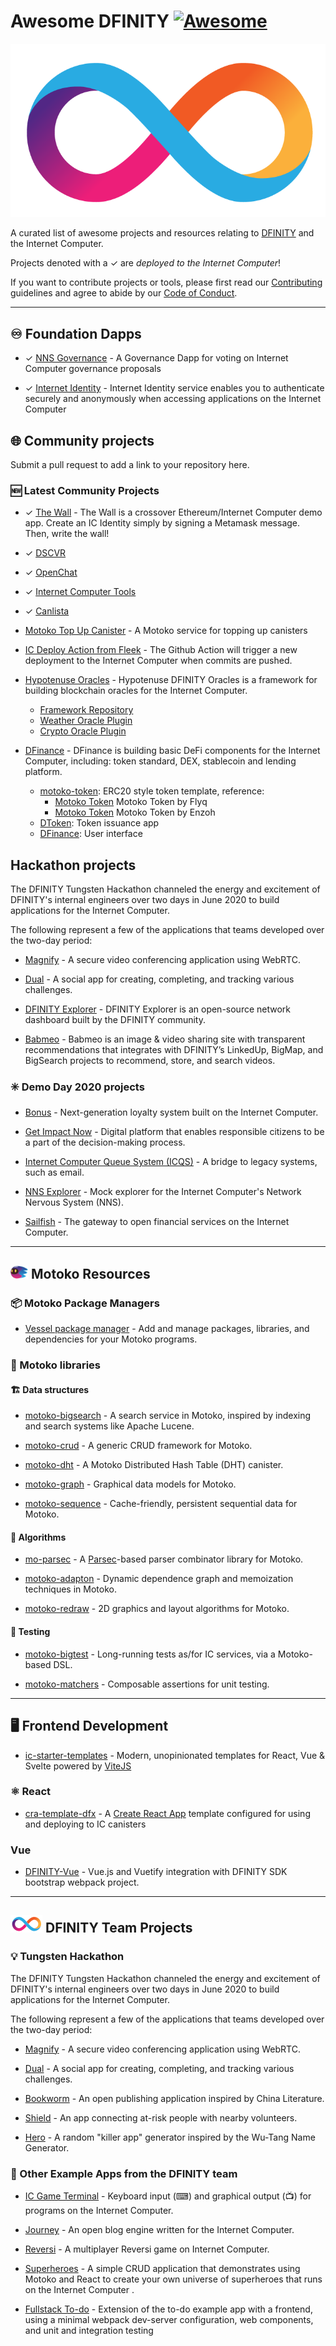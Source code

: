 # Awesome DFINITY [![Awesome](https://awesome.re/badge.svg)](https://awesome.re)

<p align="center">
  <img src="assets/dfinity-logo.png">
</p>

A curated list of awesome projects and resources relating to [DFINITY](https://dfinity.org) and the Internet Computer.

Projects denoted with a ✓ are *deployed to the Internet Computer*!


If you want to contribute projects or tools, please first read our [Contributing](.github/CONTRIBUTING.md) guidelines and agree to abide by our [Code of Conduct](.github/CODE_OF_CONDUCT.md).

---

## ♾️ Foundation Dapps

- ✓ [NNS Governance](https://nns.ic0.app/) - A Governance Dapp for voting on Internet Computer governance proposals

- ✓ [Internet Identity](https://identity.ic0.app/) - Internet Identity service enables you to authenticate securely and anonymously when accessing applications on the Internet Computer

## 🌐 Community projects

Submit a pull request to add a link to your repository here.

### 🆕 Latest Community Projects

- ✓ [The Wall](https://rivyl-6aaaa-aaaaf-qaapq-cai.raw.ic0.app/) - The Wall is a crossover Ethereum/Internet Computer demo app. Create an IC Identity simply by signing a Metamask message. Then, write the wall! 

- ✓ [DSCVR](http://dscvr.one/)

- ✓ [OpenChat](https://7e6iv-biaaa-aaaaf-aaada-cai.ic0.app/)

- ✓ [Internet Computer Tools](https://bmht6-iiaaa-aaaad-qabeq-cai.raw.ic0.app/)

- ✓ [Canlista](https://k7gat-daaaa-aaaae-qaahq-cai.ic0.app/)

- [Motoko Top Up Canister](https://github.com/ORIGYN-SA/motoko_top_up_canister) - A Motoko service for topping up canisters

- [IC Deploy Action from Fleek](https://github.com/FleekHQ/IC-Deploy-Action) - The Github Action will trigger a new deployment to the Internet Computer when commits are pushed.

- [Hypotenuse Oracles](https://hypotenuse.ca/) - Hypotenuse DFINITY Oracles is a framework for building blockchain oracles for the Internet Computer.
  - [Framework Repository](https://github.com/hyplabs/dfinity-oracle-framework)
  - [Weather Oracle Plugin](https://github.com/hyplabs/dfinity-oracle-weather)
  - [Crypto Oracle Plugin](https://github.com/hyplabs/dfinity-oracle-crypto)

- [DFinance](https://dfinance.ai/) - DFinance is building basic DeFi components for the Internet Computer, including: token standard, DEX, stablecoin and lending platform.
  - [motoko-token](https://github.com/dfinance-tech/motoko-token): ERC20 style token template, reference:
    - [Motoko Token](https://github.com/flyq/motoko_token) Motoko Token by Flyq
    - [Motoko Token](https://github.com/enzoh/motoko-token) Motoko Token by Enzoh
  - [DToken](https://github.com/dfinance-tech/dtoken): Token issuance app
  - [DFinance](https://github.com/dfinance-tech/dfinance): User interface


## Hackathon projects

The DFINITY Tungsten Hackathon channeled the energy and excitement of DFINITY's internal engineers over two days in June 2020 to build applications for the Internet Computer.

The following represent a few of the applications that teams developed over the two-day period:

- [Magnify](https://github.com/Dfinity-Bjoern/Magnify) - A secure video conferencing application using WebRTC.

- [Dual](https://github.com/egeyar/wochonecha/) - A social app for creating, completing, and tracking various challenges.

- [DFINITY Explorer](https://github.com/dfinityexplorer/dfinityexplorer-dashboard) - DFINITY Explorer is an open-source network dashboard built by the DFINITY community.

- [Babmeo](https://github.com/BerkeleyBlockchain/dfinity-research) - Babmeo is an image & video sharing site with transparent recommendations that integrates with DFINITY’s LinkedUp, BigMap, and BigSearch projects to recommend, store, and search videos.

### ✳️ Demo Day 2020 projects

- [Bonus](https://github.com/seniorjoinu/Bonus) - Next-generation loyalty system built on the Internet Computer.

- [Get Impact Now](https://github.com/getimpactnow/getimpactnow/) - Digital platform that enables responsible citizens to be a part of the decision-making process.

- [Internet Computer Queue System (ICQS)](https://github.com/davidp94/icqs-demo) - A bridge to legacy systems, such as email.

- [NNS Explorer](https://github.com/hashquark-io/nnsExplorer) - Mock explorer for the Internet Computer's Network Nervous System (NNS).

- [Sailfish](https://github.com/sailfish-app) - The gateway to open financial services on the Internet Computer.

---


## ![motoko](assets/motoko-logo.png) Motoko Resources

### 📦 Motoko Package Managers
- [Vessel package manager](https://github.com/kritzcreek/vessel) - Add and manage packages, libraries, and dependencies for your Motoko programs.

### 📁 Motoko libraries

#### 🏗️ Data structures

- [motoko-bigsearch](https://github.com/matthewhammer/motoko-sequence/blob/master/service/BigSearch.mo) - A search service in Motoko, inspired by indexing and search systems like Apache Lucene.

- [motoko-crud](https://github.com/matthewhammer/motoko-crud) - A generic CRUD framework for Motoko.

- [motoko-dht](https://github.com/enzoh/motoko-dht) - A Motoko Distributed Hash Table (DHT) canister.

- [motoko-graph](https://github.com/matthewhammer/motoko-graph) - Graphical data models for Motoko.

- [motoko-sequence](https://github.com/matthewhammer/motoko-sequence) - Cache-friendly, persistent sequential data for Motoko.

#### 🧩 Algorithms

- [mo-parsec](https://github.com/crusso/mo-parsec) - A [Parsec](https://hackage.haskell.org/package/parsec)-based parser combinator library for Motoko.

- [motoko-adapton](https://github.com/matthewhammer/motoko-adapton) - Dynamic dependence graph and memoization techniques in Motoko.

- [motoko-redraw](https://github.com/matthewhammer/motoko-redraw) - 2D graphics and layout algorithms for Motoko.

#### 🧪 Testing

- [motoko-bigtest](https://github.com/matthewhammer/motoko-bigtest) - Long-running tests as/for IC services, via a Motoko-based DSL.

- [motoko-matchers](https://github.com/kritzcreek/motoko-matchers) - Composable assertions for unit testing.

---

## 🖥️ Frontend Development

- [ic-starter-templates](https://github.com/MioQuispe/ic-starter-templates) - Modern, unopinionated templates for React, Vue & Svelte powered by [ViteJS](https://vitejs.dev/)

### ⚛️ React

- [cra-template-dfx](https://github.com/taylorham/cra-template-dfx) - A [Create React App](https://github.com/facebook/create-react-app) template configured for using and deploying to IC canisters

### Vue

- [DFINITY-Vue](https://github.com/nop33/dfinity-vue) - Vue.js and Vuetify integration with DFINITY SDK bootstrap webpack project.

---

## ![dfinity](assets/dfinity-logo-small.png) DFINITY Team Projects

### 💡 Tungsten Hackathon
The DFINITY Tungsten Hackathon channeled the energy and excitement of DFINITY's internal engineers over two days in June 2020 to build applications for the Internet Computer.

The following represent a few of the applications that teams developed over the two-day period:

- [Magnify](https://github.com/Dfinity-Bjoern/Magnify) - A secure video conferencing application using WebRTC.

- [Dual](https://github.com/egeyar/wochonecha/) - A social app for creating, completing, and tracking various challenges.

- [Bookworm](https://github.com/rstout/bookworm) - An open publishing application inspired by China Literature.

- [Shield](https://github.com/crusso/shield) - An app connecting at-risk people with nearby volunteers.

- [Hero](https://github.com/stanleygjones/hackathon) - A random "killer app" generator inspired by the Wu-Tang Name Generator.

### 🌱 Other Example Apps from the DFINITY team

- [IC Game Terminal](https://github.com/matthewhammer/ic-game-terminal) - Keyboard input (⌨) and graphical output (📺) for programs on the Internet Computer.

- [Journey](https://github.com/hansl/journey) - An open blog engine written for the Internet Computer.

- [Reversi](https://github.com/ninegua/reversi) - A multiplayer Reversi game on Internet Computer.

- [Superheroes](https://github.com/enzoh/superheroes) - A simple CRUD application that demonstrates using Motoko and React to create your own universe of superheroes that runs on the Internet Computer .

- [Fullstack To-do](https://github.com/krpeacock/simple-to-do) - Extension of the to-do example app with a frontend, using a minimal webpack dev-server configuration, web components, and unit and integration testing

